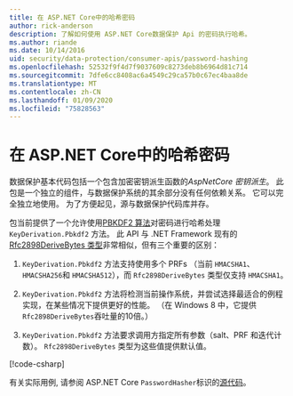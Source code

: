 ```yaml
---
title: 在 ASP.NET Core中的哈希密码
author: rick-anderson
description: 了解如何使用 ASP.NET Core数据保护 Api 的密码执行哈希。
ms.author: riande
ms.date: 10/14/2016
uid: security/data-protection/consumer-apis/password-hashing
ms.openlocfilehash: 52532f9f4d7f9037609c8273deb8b6964d81c714
ms.sourcegitcommit: 7dfe6cc8408ac6a4549c29ca57b0c67ec4baa8de
ms.translationtype: MT
ms.contentlocale: zh-CN
ms.lasthandoff: 01/09/2020
ms.locfileid: "75828563"
---
```

# <a name="hash-passwords-in-aspnet-core"></a>在 ASP.NET Core中的哈希密码

数据保护基本代码包括一个包含加密密钥派生函数的*AspNetCore 密钥派生*。 此包是一个独立的组件，与数据保护系统的其余部分没有任何依赖关系。 它可以完全独立地使用。 为了方便起见，源与数据保护代码库并存。

包当前提供了一个允许使用[PBKDF2 算法](https://tools.ietf.org/html/rfc2898#section-5.2)对密码进行哈希处理 `KeyDerivation.Pbkdf2` 方法。 此 API 与 .NET Framework 现有的[Rfc2898DeriveBytes 类型](/dotnet/api/system.security.cryptography.rfc2898derivebytes)非常相似，但有三个重要的区别：

1. `KeyDerivation.Pbkdf2` 方法支持使用多个 PRFs （当前 `HMACSHA1`、`HMACSHA256`和 `HMACSHA512`），而 `Rfc2898DeriveBytes` 类型仅支持 `HMACSHA1`。

2. `KeyDerivation.Pbkdf2` 方法将检测当前操作系统，并尝试选择最适合的例程实现，在某些情况下提供更好的性能。 （在 Windows 8 中，它提供 `Rfc2898DeriveBytes`吞吐量的10倍。）

3. `KeyDerivation.Pbkdf2` 方法要求调用方指定所有参数（salt、PRF 和迭代计数）。 `Rfc2898DeriveBytes` 类型为这些值提供默认值。

[!code-csharp[](password-hashing/samples/passwordhasher.cs)]

有关实际用例, 请参阅 ASP.NET Core `PasswordHasher`标识的[源代码](https://github.com/dotnet/AspNetCore/blob/master/src/Identity/Extensions.Core/src/PasswordHasher.cs)。
